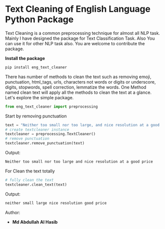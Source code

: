 # Text Cleaning of English Language Python Package

Text Cleaning is a common preprocessing technique for almost all NLP task. Mainly I have designed the package for Text Classification Task. Also You can use it for other NLP task also. You are welcome to contribute the package.

**Install the package**

```bash
pip install eng_text_cleaner
```

There has number of methods to clean the text such as removing emoji, punctuation, html_tags, urls, characters not words or digits or underscore, digits, stopwords, spell correction, lemmatize the words. One Method named clean text will apply all the methods to clean the text at a glance. Let's explore the simple package.
```python
from eng_text_cleaner import preprocessing 
```
Start by removing punctuation
```python
text = "Neither too small nor too large, and nice resolution at a good price."
# create textcleaner instance
textcleaner = preprocessing.TextCleaner()
# remove punctuation
textcleaner.remove_punctuation(text)
```
Output:
```bash
Neither too small nor too large and nice resolution at a good price
```
For Clean the text totally
```python
# fully clean the text
textcleaner.clean_text(text)
```
Output:
```bash
neither small large nice resolution good price
```

Author:
* **Md Abdullah Al Hasib**
